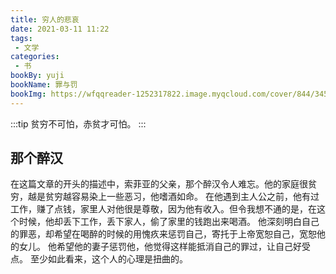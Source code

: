 ```yaml
---
title: 穷人的悲哀
date: 2021-03-11 11:22
tags:
 - 文学
categories: 
 - 书
bookBy: yuji
bookName: 罪与罚
bookImg: https://wfqqreader-1252317822.image.myqcloud.com/cover/844/34560844/t6_34560844.jpg
---
```


:::tip
贫穷不可怕，赤贫才可怕。
:::

## 那个醉汉

在这篇文章的开头的描述中，索菲亚的父亲，那个醉汉令人难忘。他的家庭很贫穷，越是贫穷越容易染上一些恶习，他嗜酒如命。 在他遇到主人公之前，他有过工作，赚了点钱，家里人对他很是尊敬，因为他有收入。但令我想不通的是，在这个时候，他却丢下工作，丢下家人，偷了家里的钱跑出来喝酒。 他深刻明白自己的罪恶，却希望在喝醉的时候的用愧疚来惩罚自己，寄托于上帝宽恕自己，宽恕他的女儿。 他希望他的妻子惩罚他，他觉得这样能抵消自己的罪过，让自己好受点。 至少如此看来，这个人的心理是扭曲的。